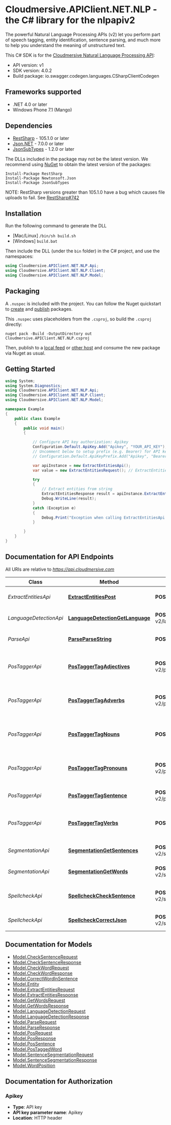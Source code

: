 # Cloudmersive.APIClient.NET.NLP - the C# library for the nlpapiv2

The powerful Natural Language Processing APIs (v2) let you perform part of speech tagging, entity identification, sentence parsing, and much more to help you understand the meaning of unstructured text.

This C# SDK is for the [Cloudmersive Natural Language Processing API](https://www.cloudmersive.com/nlp-api):

- API version: v1
- SDK version: 4.0.2
- Build package: io.swagger.codegen.languages.CSharpClientCodegen

<a name="frameworks-supported"></a>
## Frameworks supported
- .NET 4.0 or later
- Windows Phone 7.1 (Mango)

<a name="dependencies"></a>
## Dependencies
- [RestSharp](https://www.nuget.org/packages/RestSharp) - 105.1.0 or later
- [Json.NET](https://www.nuget.org/packages/Newtonsoft.Json/) - 7.0.0 or later
- [JsonSubTypes](https://www.nuget.org/packages/JsonSubTypes/) - 1.2.0 or later

The DLLs included in the package may not be the latest version. We recommend using [NuGet](https://docs.nuget.org/consume/installing-nuget) to obtain the latest version of the packages:
```
Install-Package RestSharp
Install-Package Newtonsoft.Json
Install-Package JsonSubTypes
```

NOTE: RestSharp versions greater than 105.1.0 have a bug which causes file uploads to fail. See [RestSharp#742](https://github.com/restsharp/RestSharp/issues/742)

<a name="installation"></a>
## Installation
Run the following command to generate the DLL
- [Mac/Linux] `/bin/sh build.sh`
- [Windows] `build.bat`

Then include the DLL (under the `bin` folder) in the C# project, and use the namespaces:
```csharp
using Cloudmersive.APIClient.NET.NLP.Api;
using Cloudmersive.APIClient.NET.NLP.Client;
using Cloudmersive.APIClient.NET.NLP.Model;
```
<a name="packaging"></a>
## Packaging

A `.nuspec` is included with the project. You can follow the Nuget quickstart to [create](https://docs.microsoft.com/en-us/nuget/quickstart/create-and-publish-a-package#create-the-package) and [publish](https://docs.microsoft.com/en-us/nuget/quickstart/create-and-publish-a-package#publish-the-package) packages.

This `.nuspec` uses placeholders from the `.csproj`, so build the `.csproj` directly:

```
nuget pack -Build -OutputDirectory out Cloudmersive.APIClient.NET.NLP.csproj
```

Then, publish to a [local feed](https://docs.microsoft.com/en-us/nuget/hosting-packages/local-feeds) or [other host](https://docs.microsoft.com/en-us/nuget/hosting-packages/overview) and consume the new package via Nuget as usual.

<a name="getting-started"></a>
## Getting Started

```csharp
using System;
using System.Diagnostics;
using Cloudmersive.APIClient.NET.NLP.Api;
using Cloudmersive.APIClient.NET.NLP.Client;
using Cloudmersive.APIClient.NET.NLP.Model;

namespace Example
{
    public class Example
    {
        public void main()
        {

            // Configure API key authorization: Apikey
            Configuration.Default.ApiKey.Add("Apikey", "YOUR_API_KEY");
            // Uncomment below to setup prefix (e.g. Bearer) for API key, if needed
            // Configuration.Default.ApiKeyPrefix.Add("Apikey", "Bearer");

            var apiInstance = new ExtractEntitiesApi();
            var value = new ExtractEntitiesRequest(); // ExtractEntitiesRequest | Input string

            try
            {
                // Extract entities from string
                ExtractEntitiesResponse result = apiInstance.ExtractEntitiesPost(value);
                Debug.WriteLine(result);
            }
            catch (Exception e)
            {
                Debug.Print("Exception when calling ExtractEntitiesApi.ExtractEntitiesPost: " + e.Message );
            }

        }
    }
}
```

<a name="documentation-for-api-endpoints"></a>
## Documentation for API Endpoints

All URIs are relative to *https://api.cloudmersive.com*

Class | Method | HTTP request | Description
------------ | ------------- | ------------- | -------------
*ExtractEntitiesApi* | [**ExtractEntitiesPost**](docs/ExtractEntitiesApi.md#extractentitiespost) | **POST** /nlp-v2/extract-entities | Extract entities from string
*LanguageDetectionApi* | [**LanguageDetectionGetLanguage**](docs/LanguageDetectionApi.md#languagedetectiongetlanguage) | **POST** /nlp-v2/language/detect | Detect language of text
*ParseApi* | [**ParseParseString**](docs/ParseApi.md#parseparsestring) | **POST** /nlp-v2/parse/tree | Parse string to syntax tree
*PosTaggerApi* | [**PosTaggerTagAdjectives**](docs/PosTaggerApi.md#postaggertagadjectives) | **POST** /nlp-v2/pos/tag/adjectives | Part-of-speech tag a string, filter to adjectives
*PosTaggerApi* | [**PosTaggerTagAdverbs**](docs/PosTaggerApi.md#postaggertagadverbs) | **POST** /nlp-v2/pos/tag/adverbs | Part-of-speech tag a string, filter to adverbs
*PosTaggerApi* | [**PosTaggerTagNouns**](docs/PosTaggerApi.md#postaggertagnouns) | **POST** /nlp-v2/pos/tag/nouns | Part-of-speech tag a string, filter to nouns
*PosTaggerApi* | [**PosTaggerTagPronouns**](docs/PosTaggerApi.md#postaggertagpronouns) | **POST** /nlp-v2/pos/tag/pronouns | Part-of-speech tag a string, filter to pronouns
*PosTaggerApi* | [**PosTaggerTagSentence**](docs/PosTaggerApi.md#postaggertagsentence) | **POST** /nlp-v2/pos/tag/sentence | Part-of-speech tag a string
*PosTaggerApi* | [**PosTaggerTagVerbs**](docs/PosTaggerApi.md#postaggertagverbs) | **POST** /nlp-v2/pos/tag/verbs | Part-of-speech tag a string, filter to verbs
*SegmentationApi* | [**SegmentationGetSentences**](docs/SegmentationApi.md#segmentationgetsentences) | **POST** /nlp-v2/segmentation/sentences | Extract sentences from string
*SegmentationApi* | [**SegmentationGetWords**](docs/SegmentationApi.md#segmentationgetwords) | **POST** /nlp-v2/segmentation/words | Get words in input string
*SpellcheckApi* | [**SpellcheckCheckSentence**](docs/SpellcheckApi.md#spellcheckchecksentence) | **POST** /nlp-v2/spellcheck/check/sentence | Check if sentence is spelled correctly
*SpellcheckApi* | [**SpellcheckCorrectJson**](docs/SpellcheckApi.md#spellcheckcorrectjson) | **POST** /nlp-v2/spellcheck/check/word | Find spelling corrections


<a name="documentation-for-models"></a>
## Documentation for Models

 - [Model.CheckSentenceRequest](docs/CheckSentenceRequest.md)
 - [Model.CheckSentenceResponse](docs/CheckSentenceResponse.md)
 - [Model.CheckWordRequest](docs/CheckWordRequest.md)
 - [Model.CheckWordResponse](docs/CheckWordResponse.md)
 - [Model.CorrectWordInSentence](docs/CorrectWordInSentence.md)
 - [Model.Entity](docs/Entity.md)
 - [Model.ExtractEntitiesRequest](docs/ExtractEntitiesRequest.md)
 - [Model.ExtractEntitiesResponse](docs/ExtractEntitiesResponse.md)
 - [Model.GetWordsRequest](docs/GetWordsRequest.md)
 - [Model.GetWordsResponse](docs/GetWordsResponse.md)
 - [Model.LanguageDetectionRequest](docs/LanguageDetectionRequest.md)
 - [Model.LanguageDetectionResponse](docs/LanguageDetectionResponse.md)
 - [Model.ParseRequest](docs/ParseRequest.md)
 - [Model.ParseResponse](docs/ParseResponse.md)
 - [Model.PosRequest](docs/PosRequest.md)
 - [Model.PosResponse](docs/PosResponse.md)
 - [Model.PosSentence](docs/PosSentence.md)
 - [Model.PosTaggedWord](docs/PosTaggedWord.md)
 - [Model.SentenceSegmentationRequest](docs/SentenceSegmentationRequest.md)
 - [Model.SentenceSegmentationResponse](docs/SentenceSegmentationResponse.md)
 - [Model.WordPosition](docs/WordPosition.md)


<a name="documentation-for-authorization"></a>
## Documentation for Authorization

<a name="Apikey"></a>
### Apikey

- **Type**: API key
- **API key parameter name**: Apikey
- **Location**: HTTP header

